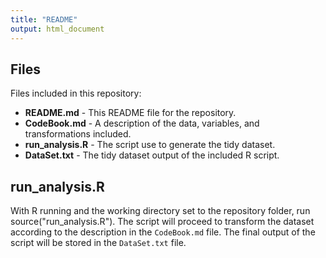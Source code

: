 ```yaml
---
title: "README"
output: html_document
---
```



## Files

Files included in this repository:

* **README.md** - This README file for the repository.
* **CodeBook.md** - A description of the data, variables, and transformations included.
* **run_analysis.R** - The script use to generate the tidy dataset.
* **DataSet.txt** - The tidy dataset output of the included R script.


## run_analysis.R

With R running and the working directory set to the repository folder, run source("run_analysis.R"). The script will proceed to transform the dataset according to the description in the `CodeBook.md` file. The final output of the script will be stored in the `DataSet.txt` file.